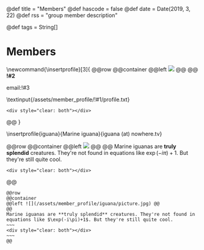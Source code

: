 @def title = "Members"
@def hascode = false
@def date = Date(2019, 3, 22)
@def rss = "group member description"

@def tags = String[]

# Members
\newcommand{\insertprofile}[3]{
@@row
@@container
@@left ![](/assets/member_profile/!#1/picture.jpg) @@
@@
**!#2**

email:!#3

\textinput{/assets/member_profile/!#1/profile.txt}
~~~
<div style="clear: both"></div>
~~~
@@
}


\insertprofile{iguana}{Marine iguana}{iguana (at) nowhere.tv}

@@row
@@container
@@left ![](/assets/member_profile/iguana/picture.jpg) @@
@@
Marine iguanas are **truly splendid** creatures. They're not found in equations like $\exp(-i\pi)+1$. But they're still quite cool.
~~~
<div style="clear: both"></div>
~~~
@@


    @@row
    @@container
    @@left ![](/assets/member_profile/iguana/picture.jpg) @@
    @@
    Marine iguanas are **truly splendid** creatures. They're not found in equations like $\exp(-i\pi)+1$. But they're still quite cool.
    ~~~
    <div style="clear: both"></div>
    ~~~
    @@